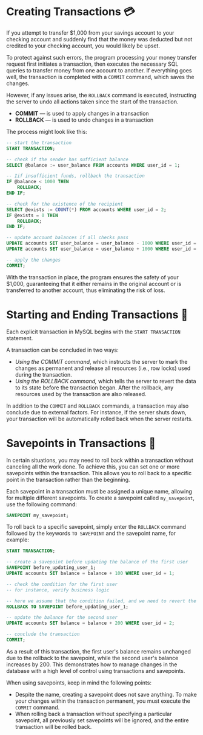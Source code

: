 # Creating Transactions 💳

If you attempt to transfer $1,000 from your savings account to your checking account and suddenly find that the money was deducted but not credited to your checking account, you would likely be upset.

To protect against such errors, the program processing your money transfer request first initiates a transaction, then executes the necessary SQL queries to transfer money from one account to another. If everything goes well, the transaction is completed with a `COMMIT` command, which saves the changes.

However, if any issues arise, the `ROLLBACK` command is executed, instructing the server to undo all actions taken since the start of the transaction.

<aside>

- **COMMIT** — is used to apply changes in a transaction
- **ROLLBACK** — is used to undo changes in a transaction

</aside>

The process might look like this:

```sql
-- start the transaction
START TRANSACTION;

-- check if the sender has sufficient balance
SELECT @balance := user_balance FROM accounts WHERE user_id = 1;

-- Iif insufficient funds, rollback the transaction
IF @balance < 1000 THEN
    ROLLBACK;
END IF;

-- check for the existence of the recipient
SELECT @exists := COUNT(*) FROM accounts WHERE user_id = 2;
IF @exists = 0 THEN
    ROLLBACK;
END IF;

-- update account balances if all checks pass
UPDATE accounts SET user_balance = user_balance - 1000 WHERE user_id = 1;
UPDATE accounts SET user_balance = user_balance + 1000 WHERE user_id = 2;

-- apply the changes
COMMIT;
```

With the transaction in place, the program ensures the safety of your $1,000, guaranteeing that it either remains in the original account or is transferred to another account, thus eliminating the risk of loss.

# Starting and Ending Transactions 🏁

Each explicit transaction in MySQL begins with the `START TRANSACTION` statement.

A transaction can be concluded in two ways:

- *Using the COMMIT command*, which instructs the server to mark the changes as permanent and release all resources (i.e., row locks) used during the transaction.
- *Using the ROLLBACK command,* which tells the server to revert the data to its state before the transaction began. After the rollback, any resources used by the transaction are also released.

In addition to the `COMMIT` and `ROLLBACK` commands, a transaction may also conclude due to external factors. For instance, if the server shuts down, your transaction will be automatically rolled back when the server restarts.

# Savepoints in Transactions 📝

In certain situations, you may need to roll back within a transaction without canceling all the work done. To achieve this, you can set one or more savepoints within the transaction. This allows you to roll back to a specific point in the transaction rather than the beginning.

Each savepoint in a transaction must be assigned a unique name, allowing for multiple different savepoints. To create a savepoint called `my_savepoint`, use the following command:

```sql
SAVEPOINT my_savepoint;
```

To roll back to a specific savepoint, simply enter the `ROLLBACK` command followed by the keywords `TO SAVEPOINT` and the savepoint name, for example:

```sql
START TRANSACTION;

-- create a savepoint before updating the balance of the first user
SAVEPOINT before_updating_user_1;
UPDATE accounts SET balance = balance + 100 WHERE user_id = 1;

-- check the condition for the first user
-- for instance, verify business logic

-- here we assume that the condition failed, and we need to revert the balance change
ROLLBACK TO SAVEPOINT before_updating_user_1;

-- update the balance for the second user
UPDATE accounts SET balance = balance + 200 WHERE user_id = 2;

-- conclude the transaction
COMMIT;
```

As a result of this transaction, the first user's balance remains unchanged due to the rollback to the savepoint, while the second user's balance increases by 200. This demonstrates how to manage changes in the database with a high level of control using transactions and savepoints.

When using savepoints, keep in mind the following points:

- Despite the name, creating a savepoint does not save anything. To make your changes within the transaction permanent, you must execute the `COMMIT` command.
- When rolling back a transaction without specifying a particular savepoint, all previously set savepoints will be ignored, and the entire transaction will be rolled back.